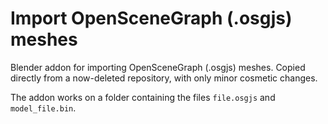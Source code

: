 # Import OpenSceneGraph (.osgjs) meshes

Blender addon for importing OpenSceneGraph (.osgjs) meshes. Copied directly from a now-deleted repository, with only minor cosmetic changes.

The addon works on a folder containing the files `file.osgjs` and `model_file.bin`.